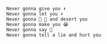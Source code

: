 ```
Never gonna give you ⬆️
Never gonna let you ⬇️
Never gonna 🏃‍ 🔁 and desert you
Never gonna make you 😭
Never gonna say 👋
Never gonna tell a lie and hurt you
```

<!--
**valentine/valentine** is a ✨ _special_ ✨ repository because its `README.md` (this file) appears on your GitHub profile.

Here are some ideas to get you started:

- 🔭 I’m currently working on ...
- 🌱 I’m currently learning ...
- 👯 I’m looking to collaborate on ...
- 🤔 I’m looking for help with ...
- 💬 Ask me about ...
- 📫 How to reach me: ...
- 😄 Pronouns: ...
- ⚡ Fun fact: ...
-->
